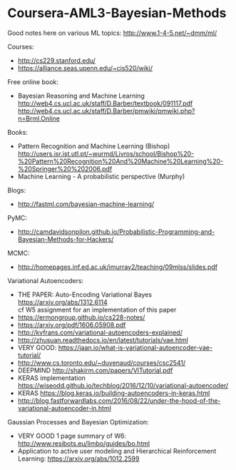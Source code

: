 # Coursera-AML3-Bayesian-Methods

Good notes here on various ML topics: http://www.1-4-5.net/~dmm/ml/  

Courses:  
* http://cs229.stanford.edu/  
* https://alliance.seas.upenn.edu/~cis520/wiki/  

Free online book:
* Bayesian Reasoning and Machine Learning http://web4.cs.ucl.ac.uk/staff/D.Barber/textbook/091117.pdf  
  http://web4.cs.ucl.ac.uk/staff/D.Barber/pmwiki/pmwiki.php?n=Brml.Online  

Books:  

* Pattern Recognition and Machine Learning (Bishop) 
http://users.isr.ist.utl.pt/~wurmd/Livros/school/Bishop%20-%20Pattern%20Recognition%20And%20Machine%20Learning%20-%20Springer%20%202006.pdf
* Machine Learning - A probabilistic perspective (Murphy)

Blogs:  
* http://fastml.com/bayesian-machine-learning/  

PyMC:  
* http://camdavidsonpilon.github.io/Probabilistic-Programming-and-Bayesian-Methods-for-Hackers/  

MCMC:  
* http://homepages.inf.ed.ac.uk/imurray2/teaching/09mlss/slides.pdf  

Variational Autoencoders:    
* THE PAPER: Auto-Encoding Variational Bayes https://arxiv.org/abs/1312.6114  
  cf W5 assignment for an implementation of this paper  
* https://ermongroup.github.io/cs228-notes/  
* https://arxiv.org/pdf/1606.05908.pdf  
* http://kvfrans.com/variational-autoencoders-explained/  
* http://zhusuan.readthedocs.io/en/latest/tutorials/vae.html  
* VERY GOOD: https://jaan.io/what-is-variational-autoencoder-vae-tutorial/  
* http://www.cs.toronto.edu/~duvenaud/courses/csc2541/  
* DEEPMIND http://shakirm.com/papers/VITutorial.pdf  
* KERAS implementation https://wiseodd.github.io/techblog/2016/12/10/variational-autoencoder/  
* KERAS https://blog.keras.io/building-autoencoders-in-keras.html  
* http://blog.fastforwardlabs.com/2016/08/22/under-the-hood-of-the-variational-autoencoder-in.html  

Gaussian Processes and Bayesian Optimization:
* VERY GOOD 1 page summary of W6: http://www.resibots.eu/limbo/guides/bo.html  
* Application to active user modeling and Hierarchical Reinforcement Learning: https://arxiv.org/abs/1012.2599  
